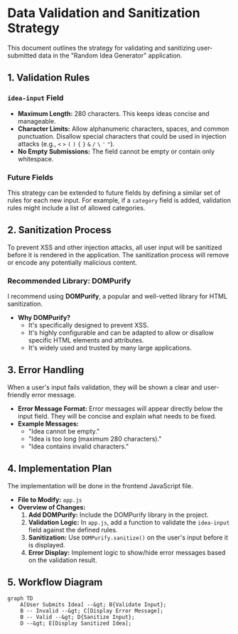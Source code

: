 # Data Validation and Sanitization Strategy

This document outlines the strategy for validating and sanitizing user-submitted data in the "Random Idea Generator" application.

## 1. Validation Rules

### `idea-input` Field

*   **Maximum Length:** 280 characters. This keeps ideas concise and manageable.
*   **Character Limits:** Allow alphanumeric characters, spaces, and common punctuation. Disallow special characters that could be used in injection attacks (e.g., `<` `>` `(` `)` `{` `}` `&` `/` `\` `'` `"`).
*   **No Empty Submissions:** The field cannot be empty or contain only whitespace.

### Future Fields

This strategy can be extended to future fields by defining a similar set of rules for each new input. For example, if a `category` field is added, validation rules might include a list of allowed categories.

## 2. Sanitization Process

To prevent XSS and other injection attacks, all user input will be sanitized before it is rendered in the application. The sanitization process will remove or encode any potentially malicious content.

### Recommended Library: DOMPurify

I recommend using **DOMPurify**, a popular and well-vetted library for HTML sanitization.

*   **Why DOMPurify?**
    *   It's specifically designed to prevent XSS.
    *   It's highly configurable and can be adapted to allow or disallow specific HTML elements and attributes.
    *   It's widely used and trusted by many large applications.

## 3. Error Handling

When a user's input fails validation, they will be shown a clear and user-friendly error message.

*   **Error Message Format:** Error messages will appear directly below the input field. They will be concise and explain what needs to be fixed.
*   **Example Messages:**
    *   "Idea cannot be empty."
    *   "Idea is too long (maximum 280 characters)."
    *   "Idea contains invalid characters."

## 4. Implementation Plan

The implementation will be done in the frontend JavaScript file.

*   **File to Modify:** `app.js`
*   **Overview of Changes:**
    1.  **Add DOMPurify:** Include the DOMPurify library in the project.
    2.  **Validation Logic:** In `app.js`, add a function to validate the `idea-input` field against the defined rules.
    3.  **Sanitization:** Use `DOMPurify.sanitize()` on the user's input before it is displayed.
    4.  **Error Display:** Implement logic to show/hide error messages based on the validation result.

## 5. Workflow Diagram

```mermaid
graph TD
    A[User Submits Idea] --&gt; B{Validate Input};
    B -- Invalid --&gt; C[Display Error Message];
    B -- Valid --&gt; D{Sanitize Input};
    D --&gt; E[Display Sanitized Idea];
```